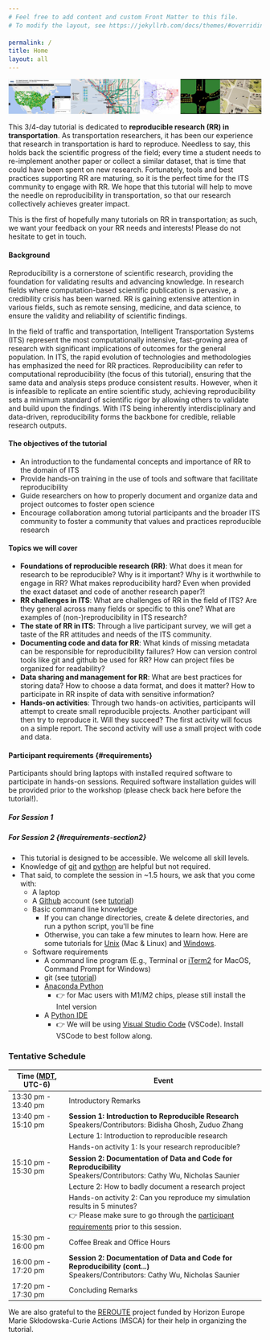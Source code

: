 ```yaml
---
# Feel free to add content and custom Front Matter to this file.
# To modify the layout, see https://jekyllrb.com/docs/themes/#overriding-theme-defaults

permalink: /
title: Home
layout: all
---
```


![RR banner](assets/img/banner.png)

This 3/4-day tutorial is dedicated to **reproducible research (RR) in transportation**. As transportation researchers, it has been our experience that research in transportation is hard to reproduce. Needless to say, this holds back the scientific progress of the field; every time a student needs to re-implement another paper or collect a similar dataset, that is time that could have been spent on new research. Fortunately, tools and best practices supporting RR are maturing, so it is the perfect time for the ITS community to engage with RR. We hope that this tutorial will help to move the needle on reproducibility in transportation, so that our research collectively achieves greater impact.

This is the first of hopefully many tutorials on RR in transportation; as such, we want your feedback on your RR needs and interests! Please do not hesitate to get in touch.

#### Background

Reproducibility is a cornerstone of scientific research, providing the foundation for validating results and advancing knowledge. In research fields where computation-based scientific publication is pervasive, a credibility crisis has been warned. RR is gaining extensive attention in various fields, such as remote sensing, medicine, and data science, to ensure the validity and reliability of scientific findings.

In the field of traffic and transportation, Intelligent Transportation Systems (ITS) represent the most computationally intensive, fast-growing area of research with significant implications of outcomes for the general population. In ITS, the rapid evolution of technologies and methodologies has emphasized the need for RR practices. Reproducibility can refer to computational reproducibility (the focus of this tutorial), ensuring that the same data and analysis steps produce consistent results. However, when it is infeasible to replicate an entire scientific study, achieving reproducibility sets a minimum standard of scientific rigor by allowing others to validate and build upon the findings. With ITS being inherently interdisciplinary and data-driven, reproducibility forms the backbone for credible, reliable research outputs.

#### The objectives of the tutorial
- An introduction to the fundamental concepts and importance of RR to the domain of ITS 
- Provide hands-on training in the use of tools and software that facilitate reproducibility
- Guide researchers on how to properly document and organize data and project outcomes to foster open science
- Encourage collaboration among tutorial participants and the broader ITS community to foster a community that values and practices reproducible research

#### Topics we will cover

- **Foundations of reproducible research (RR)**: What does it mean for research to be reproducible? Why is it important? Why is it worthwhile to engage in RR? What makes reproducibility hard? Even when provided the exact dataset and code of another research paper?!
- **RR challenges in ITS**: What are challenges of RR in the field of ITS? Are they general across many fields or specific to this one? What are examples of (non-)reproducibility in ITS research?
- **The state of RR in ITS**: Through a live participant survey, we will get a taste of the RR attitudes and needs of the ITS community.
- **Documenting code and data for RR**: What kinds of missing metadata can be responsible for reproducibility failures? How can version control tools like git and github be used for RR? How can project files be organized for readability?
- **Data sharing and management for RR**: What are best practices for storing data? How to choose a data format, and does it matter? How to participate in RR inspite of data with sensitive information?
- **Hands-on activities**: Through two hands-on activities, participants will attempt to create small reproducible projects. Another participant will then try to reproduce it. Will they succeed? The first activity will focus on a simple report. The second activity will use a small project with code and data.

#### Participant requirements {#requirements}
Participants should bring laptops with installed required software to participate in hands-on sessions. Required software installation guides will be provided prior to the workshop (please check back here before the tutorial!).

##### For Session 1

##### For Session 2 {#requirements-section2}
- This tutorial is designed to be accessible. We welcome all skill levels.
- Knowledge of [git](https://swcarpentry.github.io/git-novice/) and [python](https://docs.python.org/3/tutorial/index.html) are helpful but not required.
- That said, to complete the session in ~1.5 hours, we ask that you come with:
  - A laptop
  - A [Github](https://github.com/) account (see [tutorial](https://swcarpentry.github.io/git-novice/#creating-a-github-account))
  - Basic command line knowledge
    - If you can change directories, create & delete directories, and run a python script, you'll be fine
    - Otherwise, you can take a few minutes to learn how. Here are some tutorials for [Unix](https://cerfacs.fr/coop/unix-terminal) (Mac & Linux) and [Windows](https://developer.mozilla.org/en-US/docs/Learn/Tools_and_testing/Understanding_client-side_tools/Command_line).
  - Software requirements
    - A command line program (E.g., Terminal or [iTerm2](https://iterm2.com/) for MacOS, Command Prompt for Windows)
    - git (see [tutorial](https://swcarpentry.github.io/git-novice/#installing-git))
    - [Anaconda Python](https://www.anaconda.com/download)
      - 👉 for Mac users with M1/M2 chips, please still install the Intel version
    - A [Python IDE](https://www.simplilearn.com/tutorials/python-tutorial/python-ide)
      - 👉 We will be using [Visual Studio Code](https://code.visualstudio.com/) (VSCode). Install VSCode to best follow along.

### Tentative Schedule

<table>
<thead>
  <tr>
    <th>Time (<a href="https://www.worldtimeserver.com/current_time_in_CA-AB.aspx?city=Edmonton">MDT</a>, UTC-6)</th>
    <th>Event</th>
  </tr>
</thead>
<tbody>
  <tr>
    <td>13:30 pm - 13:40 pm</td>
    <td>Introductory Remarks</td>
  </tr>
  <tr>
    <td>13:40 pm - 15:10 pm</td>
    <td><b>Session 1: Introduction to Reproducible Research</b> <br/>Speakers/Contributors: Bidisha Ghosh, Zuduo Zhang</td>
  </tr>
  <tr>
    <td></td>
    <td>Lecture 1: Introduction to reproducible research</td>
  </tr>
  <tr>
    <td></td>
    <td>Hands-on activity 1: Is your research reproducible?</td>
  </tr>
  <tr>
    <td>15:10 pm - 15:30 pm</td>
    <td><b>Session 2: Documentation of Data and Code for Reproducibility</b> <br/>Speakers/Contributors: Cathy Wu, Nicholas Saunier </td>
  </tr>
  <tr>
    <td></td>
    <td>Lecture 2: How to badly document a research project</td>
  </tr>
  <tr>
    <td></td>
    <td>Hands-on activity 2: Can you reproduce my simulation results in 5 minutes? <br/>
      👉 Please make sure to go through the <A href="#requirements-section2">participant requirements</A> prior to this session.
    </td>
  </tr>
  <tr>
    <td>15:30 pm - 16:00 pm</td>
    <td>Coffee Break and Office Hours</td>
  </tr>
  <tr>
    <td>16:00 pm - 17:20 pm</td>
    <td><b>Session 2: Documentation of Data and Code for Reproducibility (cont...)</b> <br/>
          Speakers/Contributors: Cathy Wu, Nicholas Saunier </td>
  </tr>
  <tr>
    <td>17:20 pm - 17:30 pm</td>
    <td>Concluding Remarks</td>
  </tr>
</tbody>
</table>

We are also grateful to the [REROUTE](https://reroute-project.eu/) project funded by Horizon Europe Marie Skłodowska-Curie Actions (MSCA) for their help in organizing the tutorial.
